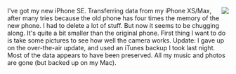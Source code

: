 <img src="http://scripting.com/images/2020/05/08/30rock.png" border="0" align="right">I've got my new iPhone SE. Transferring data from my iPhone XS/Max, after many tries because the old phone has four times the memory of the new phone. I had to delete a lot of stuff. But now it seems to be chugging along. It's quite a bit smaller than the original phone. First thing I want to do is take some pictures to see how well the camera works. Update: I gave up on the over-the-air update, and used an iTunes backup I took last night. Most of the data appears to have been preserved. All my music and photos are gone (but backed up on my Mac).
